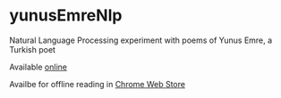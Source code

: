 yunusEmreNlp
============

Natural Language Processing experiment with poems of Yunus Emre, a Turkish poet

Available [online](http://bit.ly/yunusdivan)

Availbe for offline reading in [Chrome Web Store](https://chrome.google.com/webstore/detail/yunus-emre-divan%C4%B1/fnmlkacineboemcikmeppadalmpkdojh?utm_source=chrome-ntp-launcher)
